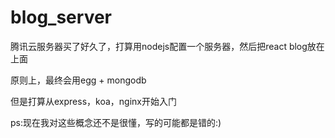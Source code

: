 # blog_server
腾讯云服务器买了好久了，打算用nodejs配置一个服务器，然后把react blog放在上面

原则上，最终会用egg + mongodb

但是打算从express，koa，nginx开始入门

ps:现在我对这些概念还不是很懂，写的可能都是错的:)
